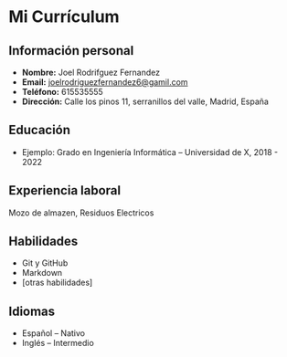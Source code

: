 # Mi Currículum

## Información personal

- **Nombre:** Joel Rodrifguez Fernandez
- **Email:** joelrodriguezfernandez6@gamil.com
- **Teléfono:** 615535555
- **Dirección:** Calle los pinos 11, serranillos del valle, Madrid, España

## Educación

- Ejemplo: Grado en Ingeniería Informática – Universidad de X, 2018 - 2022

## Experiencia laboral

Mozo de almazen, Residuos Electricos

## Habilidades

- Git y GitHub
- Markdown
- [otras habilidades]

## Idiomas

- Español – Nativo
- Inglés – Intermedio

